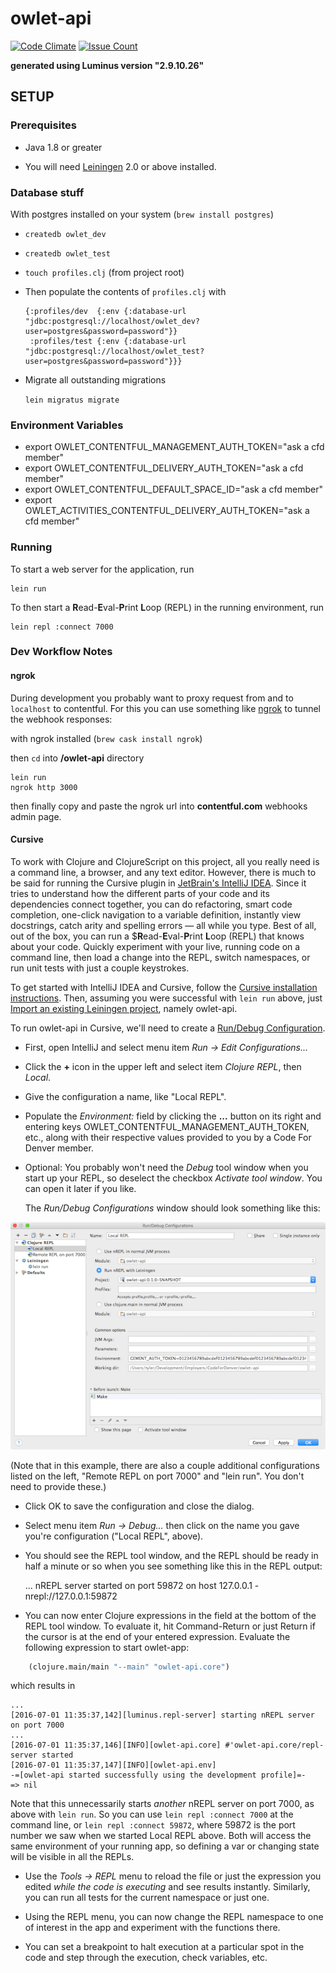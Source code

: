 # owlet-api

[![Code Climate](https://codeclimate.com/github/codefordenver/owlet-api/badges/gpa.svg)](https://codeclimate.com/github/codefordenver/owlet-api)
[![Issue Count](https://codeclimate.com/github/codefordenver/owlet-api/badges/issue_count.svg)](https://codeclimate.com/github/codefordenver/owlet-api)

**generated using Luminus version "2.9.10.26"**

## SETUP


### Prerequisites

- Java 1.8 or greater

- You will need [Leiningen][1] 2.0 or above installed.

### Database stuff

With postgres installed on your system (`brew install postgres`)

- `createdb owlet_dev`
- `createdb owlet_test`
- `touch profiles.clj` (from project root)


- Then populate the contents of `profiles.clj` with

	```
	{:profiles/dev  {:env {:database-url "jdbc:postgresql://localhost/owlet_dev?user=postgres&password=password"}}
	 :profiles/test {:env {:database-url "jdbc:postgresql://localhost/owlet_test?user=postgres&password=password"}}}
	```
- Migrate all outstanding migrations

	`lein migratus migrate`


### Environment Variables

- export OWLET_CONTENTFUL_MANAGEMENT_AUTH_TOKEN="ask a cfd member"
- export OWLET_CONTENTFUL_DELIVERY_AUTH_TOKEN="ask a cfd member"
- export OWLET_CONTENTFUL_DEFAULT_SPACE_ID="ask a cfd member"
- export OWLET_ACTIVITIES_CONTENTFUL_DELIVERY_AUTH_TOKEN="ask a cfd member"

[1]: https://github.com/technomancy/leiningen

### Running

To start a web server for the application, run

    lein run

To then start a **R**ead-**E**val-**P**rint **L**oop (REPL) in the running
environment, run

    lein repl :connect 7000

### Dev Workflow Notes

#### ngrok

During development you probably want to proxy request from and to `localhost`
to contentful. For this you can use something like [ngrok](https://ngrok.com/)
to tunnel the webhook responses:

with ngrok installed (`brew cask install ngrok`)

then `cd` into **/owlet-api** directory

```
lein run
ngrok http 3000 
```

then finally copy and paste the ngrok url into **contentful.com** webhooks admin page.

#### Cursive

To work with Clojure and ClojureScript on this project, all you really need is
a command line, a browser, and any text editor. However, there is much to be
said for running the Cursive plugin in
[JetBrain's IntelliJ IDEA](https://www.jetbrains.com/idea/). Since it tries
to understand how the different parts of your code and its dependencies connect
together, you can do refactoring, smart code completion, one-click navigation
to a variable definition, instantly view docstrings, catch arity and spelling
errors — all while you type. Best of all, out of the box, you can run a
$**R**ead-**E**val-**P**rint **L**oop (REPL) that knows about your code. Quickly
experiment with your live, running code on a command line, then load a change
into the REPL, switch namespaces, or run unit tests with just a couple
keystrokes.

To get started with IntelliJ IDEA and Cursive, follow the
[Cursive installation instructions](https://cursive-ide.com/userguide/).
Then, assuming you were successful with `lein run` above, just
[Import an existing Leiningen project](https://cursive-ide.com/userguide/leiningen.html),
namely owlet-api.

To run owlet-api in Cursive, we'll need to create a
[Run/Debug Configuration](https://www.jetbrains.com/help/idea/2016.1/run-debug-configuration.html).

- First, open IntelliJ and select menu item _Run -> Edit Configurations..._

- Click the **+** icon in the upper left and select item _Clojure REPL_, then
_Local_.

- Give the configuration a name, like "Local REPL".

- Populate the _Environment:_ field by clicking the **...** button on its right
and entering keys OWLET_CONTENTFUL_MANAGEMENT_AUTH_TOKEN, etc., along with
their respective values provided to you by a Code For Denver member.

- Optional: You probably won't need the _Debug_ tool window when you start up
your REPL, so deselect the checkbox _Activate tool window_. You can open it
later if you like.

  The _Run/Debug Configurations_ window should look something like this:

![Run/Debug Configurations window](resources/docs/images/IntelliJ-Configuration.png)

  (Note that in this example, there are also a couple additional configurations
listed on the left, "Remote REPL on port 7000" and "lein run". You don't need
to provide these.)

- Click OK to save the configuration and close the dialog.

- Select menu item _Run -> Debug..._ then click on the name you gave you're
configuration ("Local REPL", above).

- You should see the REPL tool window, and the REPL should be ready in half a
minute or so when you see something like this in the REPL output:

    ...
    nREPL server started on port 59872 on host 127.0.0.1 - nrepl://127.0.0.1:59872

- You can now enter Clojure expressions in the field at the bottom of the REPL
tool window. To evaluate it, hit Command-Return or just Return if the cursor
is at the end of your entered expression. Evaluate the following expression
to start owlet-app:

```clojure
    (clojure.main/main "--main" "owlet-api.core")
```

which results in

    ...
    [2016-07-01 11:35:37,142][luminus.repl-server] starting nREPL server on port 7000
    ...
    [2016-07-01 11:35:37,146][INFO][owlet-api.core] #'owlet-api.core/repl-server started
    [2016-07-01 11:35:37,147][INFO][owlet-api.env]
    -=[owlet-api started successfully using the development profile]=-
    => nil

Note that this unnecessarily starts _another_ nREPL server on port 7000, as
above with `lein run`. So you can use `lein repl :connect 7000` at the command
line, or `lein repl :connect 59872`, where 59872 is the port number we saw when
we started Local REPL above. Both will access the same environment of your
running app, so defining a var or changing state will be visible in all the
REPLs.

- Use the _Tools -> REPL_ menu to reload the file or just the
expression you edited _while the code is executing_ and see results instantly.
Similarly, you can run all tests for the current namespace or just one.

- Using the REPL menu, you can now change the REPL namespace to one of interest
in the app and experiment with the functions there.

- You can set a breakpoint to halt execution at a particular spot in the code
and step through the execution, check variables, etc.
